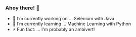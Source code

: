 ### Ahoy there! 👋

- 🔭 I’m currently working on ... Selenium with Java
- 🌱 I’m currently learning ... Machine Learning with Python
- ⚡ Fun fact: ... I'm probably an ambivert!
